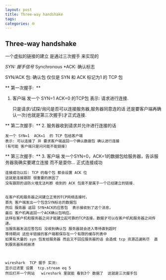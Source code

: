 ```yaml
---
layout: post
title: Three-way handshake
tags: 
categories: 🌐
---
```


## Three-way handshake
一个虚拟的链接的建立  是通过三次握手 来实现的 

*SYN: 握手信号* Synchronous
*ACK: 确认标志 

SYN/ACK 包: 确认包  仅仅是 SYN 和 ACK 标记为1 的 TCP 包

** 第一次握手:     **
1. 客户端  发一个 SYN=1 ACK=0 的TCP包          表示:  请求进行连接.

	只是请求/试探/询问是否可以连接服务器,服务器同意连的话 
	还是要客户端再确认一次(也就是第三次握手)才正式连接. 

** 第二次握手:    **
2.  服务器收到请求并允许进行连接的话  

	发一个 SYN=1  ACK=1  的 TCP 包给客户端  
	表示: 可以连接了 并 要求客户端返回一个确认数据包 确认进行连接 
	(有可能 客户端只是问问能不能链接)

** 第三次握手:   **
3. 客户端  发一个SYN=0，ACK=1的数据包给服务器，告诉服务器我确实要建立连接 而不是耍你… 正式连接成功
	 

	连接成功以后: TCP 的每个包 都会设置 ACK 位
	这就是连接跟踪 很重要的原因了  
	没有跟踪的话防火墙无法判断 收到的 ACK 包是不是属于一个已经建立的链接. 
	 

	在客户机和服务器之间建立正常的TCP网络连接时，
	首先 客户端发出一个包含SYN标志的数据包
	然后 服务器 返回 SYN+ACK的应答包  表示接收到了这个消息，
	最后 客户机再返回一个ACK确认包响应。
	这样在客户机和服务器之间才能建立起可靠的TCP连接，数据才可以在客户机和服务器之间传递。
	当服务器发送应答包后 没收到确认包 服务器就会进入等待直到超时
	等待期间 这些半链接的客户端都保存在一个有限的缓存列表中 
	如果有大量的 syn 包发给服务器 而且又不回应服务器的话 会造成 tcp 资源迅速耗尽  直到服务器系统崩溃 



	wireshark  TCP 握手 实测:
	显示过滤里 设置  tcp.stream eq 5  
	然后打开一个网站   wireshark 里就能 看到3个 数据了  这就是三次握手包

